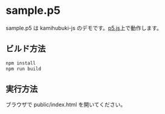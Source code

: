# sample.p5

sample.p5 は kamihubuki-js のデモです。[p5.js](https://p5js.org/)上で動作します。

## ビルド方法

```sh
npm install
npm run build
```

## 実行方法

ブラウザで public/index.html を開いてください。
